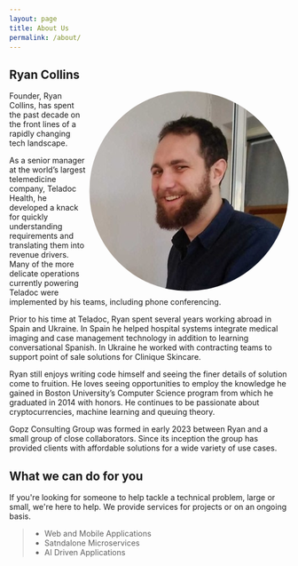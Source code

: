 ```yaml
---
layout: page
title: About Us
permalink: /about/
---
```


## Ryan Collins


<img src="/assets/img/avatar.jpg"  style="float: right; border-radius: 50%; padding-left: 4pt;"/>

Founder, Ryan Collins, has spent the past decade on the front lines of a rapidly changing tech landscape. 

As a senior manager at the world’s largest telemedicine company, Teladoc Health, he developed a knack for quickly understanding requirements and translating them into revenue drivers. Many of the more delicate operations currently powering Teladoc were implemented by his teams, including phone conferencing.

Prior to his time at Teladoc, Ryan spent several years working abroad in Spain and Ukraine. In Spain he helped hospital systems integrate medical imaging and case management technology in addition to learning conversational Spanish. In Ukraine he worked with contracting teams to support point of sale solutions for Clinique Skincare.

Ryan still enjoys writing code himself and seeing the finer details of solution come to fruition. He loves seeing opportunities to employ the knowledge he gained in Boston University’s Computer Science program from which he graduated in 2014 with honors. He continues to be passionate about cryptocurrencies, machine learning and queuing theory.

Gopz Consulting Group was formed in early 2023 between Ryan and a small group of close collaborators. Since its inception the group has provided clients with affordable solutions for a wide variety of use cases.  

## What we can do for you

If you're looking for someone to help tackle a technical problem, large or small, we're here to help. We provide services for projects or on an ongoing basis.

> * Web and Mobile Applications
> * Satndalone Microservices
> * AI Driven Applications
